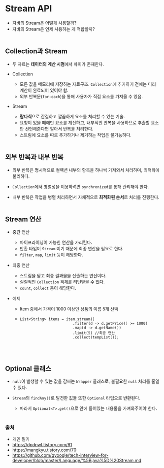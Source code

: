 # Stream API
- 자바의 Stream은 어떻게 사용할까?
- 자바의 Stream은 언제 사용하는 게 적합할까?
<br></br>

## Collection과 Stream
- 두 자료는 **데이터의 계산 시점**에서 차이가 존재한다.

- Collection
    - 모든 값을 메모리에 저장하는 자료구조. `Collection`에 추가하기 전에는 미리 계산이 완료되어 있어야 함.
    - 외부 반복문(`for-each`)을 통해 사용자가 직접 요소를 가져올 수 있음.

- Stream
    - **람다식**으로 간결하고 깔끔하게 요소를 처리할 수 있는 기술.
    - 요청이 있을 때에만 요소를 계산하고, 내부적인 반복을 사용하므로 추출할 요소만 선언해준다면 알아서 반복을 처리한다.
    - 스트림에 요소를 따로 추가하거나 제거하는 작업은 불가능하다.
<br></br>

## 외부 반복과 내부 반복
- 외부 반복은 명시적으로 컬렉션 내부의 항목을 하나씩 가져와서 처리하며, 최적화에 불리하다.

- `Collection`에서 병렬성을 이용하려면 `synchronized`를 통해 관리해야 한다.

- 내부 반복은 작업을 병렬 처리하면서 자체적으로 **최적화된 순서**로 처리를 진행한다.
<br></br>

## Stream 연산
- 중간 연산
    - 파이프라이닝이 가능한 연산을 가리킨다.
    - 반환 타입이 `Stream` 이기 때문에 최종 연산을 필요로 한다.
    - `filter`, `map`, `limit` 등이 해당한다.

- 최종 연산
    - 스트림을 닫고 최종 결과물을 산출하는 연산이다.
    - 실질적인 `Collection` 객체를 리턴받을 수 있다.
    - `count`, `collect` 등이 해당한다.

- 예제
    - Item 중에서 가격이 1000 이상인 상품의 이름 5개 선택
    -   ```
        List<String> items = item.stream()
                                .filter(d -> d.getPrice() >= 1000)
                                .map(d -> d.getName())
                                .limit(5) //최종 연산
                                .collect(tempList());
        ```
<br></br>

## Optional 클래스
- `null`이 발생할 수 있는 값을 감싸는 `Wrapper` 클래스로, 불필요한 `null` 처리를 줄일 수 있다.

- `Stream`의 `findAny()`로 발견한 값들 또한 `Optional` 타입으로 반환된다.
    - 따라서 `Optional<T>.get()`으로 안에 들어있는 내용물을 가져와주어야 한다.
<br></br>

### 출처
- 개인 필기
- https://dpdpwl.tistory.com/81
- https://mangkyu.tistory.com/70
- https://github.com/gyoogle/tech-interview-for-developer/blob/master/Language/%5Bjava%5D%20Stream.md
